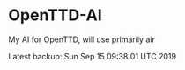 # OpenTTD-AI
My AI for OpenTTD, will use primarily air

Latest backup: Sun Sep 15 09:38:01 UTC 2019
